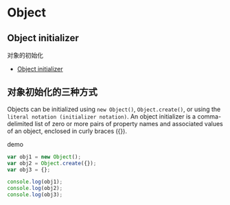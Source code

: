 # Object

## Object initializer

对象的初始化

- [Object initializer](https://developer.mozilla.org/en-US/docs/Web/JavaScript/Reference/Operators/Object_initializer)

## 对象初始化的三种方式

Objects can be initialized using `new Object()`, `Object.create()`, or using the `literal notation (initializer notation)`. An object initializer is a comma-delimited list of zero or more pairs of property names and associated values of an object, enclosed in curly braces ({}).

demo

```js
var obj1 = new Object();
var obj2 = Object.create({});
var obj3 = {};

console.log(obj1);
console.log(obj2);
console.log(obj3);
```
